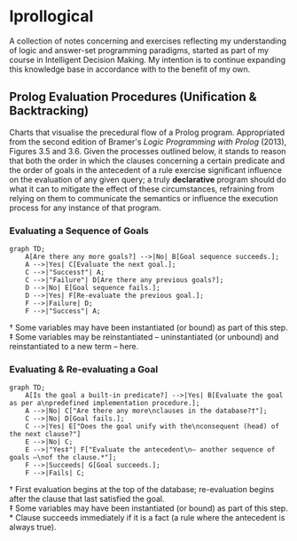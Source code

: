 # Iprollogical

A collection of notes concerning and exercises reflecting my understanding of logic and answer-set programming paradigms, started as part of my course in Intelligent Decision Making. My intention is to continue expanding this knowledge base in accordance with to the benefit of my own.

## Prolog Evaluation Procedures (Unification & Backtracking)

Charts that visualise the precedural flow of a Prolog program. Appropriated from the second edition of Bramer's *Logic Programming with Prolog* (2013), Figures 3.5 and 3.6. Given the processes outlined below, it stands to reason that both the order in which the clauses concerning a certain predicate and the order of goals in the antecedent of a rule exercise significant influence on the evaluation of any given query; a truly **declarative** program should do what it can to mitigate the effect of these circumstances, refraining from relying on them to communicate the semantics or influence the execution process for any instance of that program.

### Evaluating a Sequence of Goals

```mermaid
graph TD;
    A[Are there any more goals?] -->|No| B[Goal sequence succeeds.];
    A -->|Yes| C[Evaluate the next goal.];
    C -->|"Success†"| A;
    C -->|"Failure"| D[Are there any previous goals?];
    D -->|No| E[Goal sequence fails.];
    D -->|Yes| F[Re-evaluate the previous goal.];
    F -->|Failure| D;
    F -->|"Success"| A;
```
† Some variables may have been instantiated (or bound) as part of this step.<br>
‡ Some variables may be reinstantiated – uninstantiated (or unbound) and reinstantiated to a new term – here.

### Evaluating & Re-evaluating a Goal

```mermaid
graph TD;
    A[Is the goal a built-in predicate?] -->|Yes| B[Evaluate the goal as per a\npredefined implementation procedure.];
    A -->|No| C["Are there any more\nclauses in the database?†"];
    C -->|No| D[Goal fails.];
    C -->|Yes| E["Does the goal unify with the\nconsequent (head) of the next clause?"]
    E -->|No| C;
    E -->|"Yes‡"| F["Evaluate the antecedent\n– another sequence of goals –\nof the clause.*"];
    F -->|Succeeds| G[Goal succeeds.];
    F -->|Fails| C;
```
† First evaluation begins at the top of the database; re-evaluation begins after the clause that last satisfied the goal.<br>
‡ Some variables may have been instantiated (or bound) as part of this step.<br>
\* Clause succeeds immediately if it is a fact (a rule where the antecedent is always true).